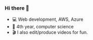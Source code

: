 ### Hi there 👋 
- :computer: Web development, AWS, Azure
- 🏫 4th year, computer science
- 🎬 I also edit/produce videos for fun.
